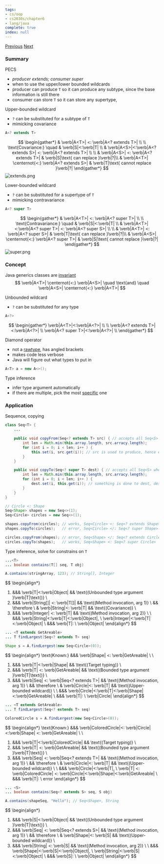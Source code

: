 ```yaml
---
tags:
- cs/oop
- cs2030s/chapter6
- lang/java
complete: true
index: null
---
```

[Previous](/labyrinth/notes/cs/cs2030s/generics)   [Next](/labyrinth/notes/cs/cs2030s/immutable_classes)

### Summary
PECS
- *producer extends; consumer super*
- when to use the upper/lower bounded wildcards
- producer can produce `T` so it can produce any subtype, since the base information is still there
- consumer can store `T` so it can store any supertype, 

Upper-bounded wildcard
- `?` can be substituted for a subtype of `T`
- mimicking covariance
```java
A<? extends T>
```
$$
\begin{gather*}
& \verb|A<T>| <: \verb|A<? extends T>| \\
\\
\text{Covariance:} \quad & \verb|S|<:\verb|T| \\
& \verb|A<S>|<:\verb|A<? extends S>| <: \verb|A<? extends T>| \\
\\
& \verb|A<S>| <: \verb|A<? extends T>| & \verb|S|\text{ can replace }\verb|?|\\
& \verb|A<T>| \centernot{<:} \verb|A<? extends S>| & \verb|T|\text{ cannot replace }\verb|?|
\end{gather*}
$$
<img src="/labyrinth/assets/extends.png" alt="extends.png" class="mx-auto object-fill" style="" />

Lower-bounded wildcard
- `?` can be substituted for a supertype of `T`
- mimicking contravariance
```java
A<? super T>
```
$$
\begin{gather*}
& \verb|A<T>| <: \verb|A<? super T>| \\
\\
\text{Contravariance:} \quad & \verb|S|<:\verb|T| \\
& \verb|A<T>|<:\verb|A<? super T>| <: \verb|A<? super S>| \\
\\
& \verb|A<T>| <: \verb|A<? super S>| & \verb|T|\text{ can replace }\verb|?|\\
& \verb|A<S>| \centernot{<:} \verb|A<? super T>| & \verb|S|\text{ cannot replace }\verb|?|
\end{gather*}
$$
<img src="/labyrinth/assets/super.png" alt="super.png" class="mx-auto object-fill" style="" />

### Concept
Java generics classes are [invariant](/labyrinth/notes/cs/cs2030s/wrapper_classes#^f8f5bb)
$$
\verb|A<T>| \centernot{<:} \verb|A<S>| \quad \text{and} \quad \verb|A<S>| \centernot{<:} \verb|A<T>|
$$

Unbounded wildcard
- `?` can be substituted for any type
```java
A<?>
```
$$
\begin{gather*}
\verb|A<T>|<:\verb|A<?>| \\
\\
\verb|A<? extends T>|<:\verb|A<?>| \\
\verb|A<? super T>|<:\verb|A<?>| \\
\end{gather*}
$$

Diamond operator
- not a [rawtype](/labyrinth/notes/cs/cs2030s/generics#^790451), has angled brackets
- makes code less verbose
- Java will figure out what types to put in
```java
A<T> a = new A<>();
```

Type inference
- infer type argument automatically
- if there are multiple, pick the most [specific](/labyrinth/notes/cs/cs2030s/polymorphism#^cc9566) one

### Application
Sequence, copying
```java
class Seq<T> {
	...

	public void copyFrom(Seq<? extends T> src) { // accepts all Seq<S> where S<:T
		int len = Math.min(this.array.length, src.arracy.length);
		for (int i = 0; i < len; i++ ) {
			this.set(i, src.get(i)); // src is used to produce, hence extends
		}
	}

	public void copyTo(Seq<? super T> dest) { // accepts all Seq<S> where T<:S
		int len = Math.min(this.array.length, src.arracy.length);
		for (int i = 0; i < len; i++ ) {
			dest.set(i, this.get(i)); // something is done to dest, dest consumes, hence super
		}
	}
}

// Circle <: Shape
Seq<Shape> shapes = new Seq<>(1);
Seq<Circle> circles = new Seq<>(1);

shapes.copyFrom(circles); // works, Seq<Circle> <: Seq<? extends Shape>
shapes.copyTo(circles);   // error, Seq<Circle> </: Seq<? super Shape>

circles.copyFrom(shapes); // error, Seq<Shape> </: Seq<? extends Circle>
circles.copyTo(shapes);   // works, Seq<Shape> <: Seq<? super Circle>
```

Type inference, solve for constrains on `T`
```java
...<T>
... boolean contains(T[] seq, T obj)

A.contains(stringArray, 123); // String[], Integer
```
$$
\begin{align*}
1. &&& \verb|T|<:\verb|Object| && \text{(Unbounded type argument }\verb|T|\text{)} \\
2. &&& \verb|String[]| <: \verb|T[]| && \text{(Method invocation, arg 1)} \\
&& \therefore \ & \verb|String|<: \verb|T| && \text{(Covariance)} \\
3. &&& \verb|Integer| <: \verb|T| && \text{(Method invocation, arg 2)} \\
\\
&&& \verb|String|<:\verb|T|<:\verb|Object|, \ \verb|Integer|<:\verb|T|<:\verb|Object| \\
&&& \verb|T|: \ \verb|Object|
\end{align*}
$$

```java
... <T extends GetAreable>
... T findLargest(Seq<? extends T> seq)

Shape s = A.findLergest(new Seq<Circle>(0));
```
$$
\begin{align*}
\text{Known:} &&& \verb|Shape| <: \verb|GetAreable| \\
\\
1. &&& \verb|T|<:\verb|Shape| && \text{(Target typing)} \\
2. &&& \verb|T| <: \verb|GetAreable| && \text{(Bounded type argument }\verb|T|\text{)} \\
3. &&& \verb|Seq<Circle>| <: \verb|Seq<? extends T>| && \text{(Method invocation, arg 1)} \\
&& \therefore \ & \verb|Circle|<: \verb|T| && \text{(Upper-bounded wildcard)} \\
\\
&&& \verb|Circle|<:\verb|T|<:\verb|Shape|<:\verb|GetAreable| \\
&&& \verb|T|: \ \verb|Circle|
\end{align*}
$$

```java
... <T extends GetAreable>
... T findLargest(Seq<? extends T> seq)

ColoredCircle s = A.findLergest(new Seq<Circle>(0));
```
$$
\begin{align*}
\text{Known:} &&& \verb|ColoredCircle|<: \verb|Circle|<:\verb|Shape| <: \verb|GetAreable| \\
\\
1. &&& \verb|T|<:\verb|ColoredCircle| && \text{(Target typing)} \\
2. &&& \verb|T| <: \verb|GetAreable| && \text{(Bounded type argument }\verb|T|\text{)} \\
3. &&& \verb|Seq<Circle>| <: \verb|Seq<? extends T>| && \text{(Method invocation, arg 1)} \\
&& \therefore \ & \verb|Circle|<: \verb|T| && \text{(Upper-bounded wildcard)} \\
\\
&&& \verb|Circle|<:\verb|T|, \ \verb|T| <: \verb|ColoredCircle| <: \verb|Circle|<:\verb|Shape|<:\verb|GetAreable| \\
&&& \verb|T|: \ error
\end{align*}
$$

```java
... <S>
... boolean contains(Seq<? extends S> seq, S obj)

A.contains(shapeSeq, "Hello"); // Seq<Shape>, String
```
$$
\begin{align*}
1. &&& \verb|S|<:\verb|Object| && \text{(Unbounded type argument }\verb|T|\text{)} \\
2. &&& \verb|Seq<Shape>| <: \verb|Seq<? extends S>| && \text{(Method invocation, arg 1)} \\
&& \therefore \ & \verb|Shape|<: \verb|S| && \text{(Upper-bounded wildcard)} \\
3. &&& \verb|String| <: \verb|S| && \text{(Method invocation, arg 2)} \\
\\
&&& \verb|Shape|<:\verb|S|<:\verb|Object|, \ \verb|String|<:\verb|S|<:\verb|Object| \\
&&& \verb|S|: \ \verb|Object|
\end{align*}
$$